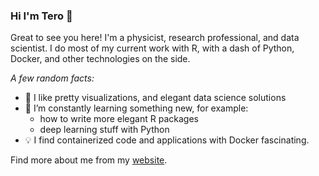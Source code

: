 ### Hi I'm Tero 👋 

Great to see you here! I'm a physicist, research professional, and data scientist. I do most of my current work with R, with a dash of Python, Docker, and other technologies on the side.

*A few random facts:*
- 👀 I like pretty visualizations, and elegant data science solutions
- 🌱 I’m constantly learning something new, for example:
    -  how to write more elegant R packages
    -  deep learning stuff with Python
- 💡 I find containerized code and applications with Docker fascinating.

Find more about me from my [website](https://terojii.github.io/).

<!---
TeroJii/TeroJii is a ✨ special ✨ repository because its `README.md` (this file) appears on your GitHub profile.
You can click the Preview link to take a look at your changes.
--->
